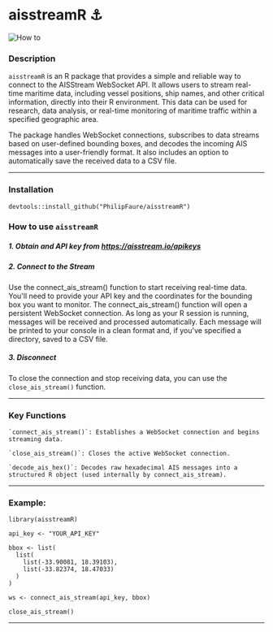 # aisstreamR ⚓️

![How to](https://github.com/PhilipFaure/aisstreamR/blob/main/images/connect_ais_stream.gif)

### Description

`aisstreamR` is an R package that provides a simple and reliable way to connect to the AISStream WebSocket API. It allows users to stream real-time maritime data, including vessel positions, ship names, and other critical information, directly into their R environment. This data can be used for research, data analysis, or real-time monitoring of maritime traffic within a specified geographic area.

The package handles WebSocket connections, subscribes to data streams based on user-defined bounding boxes, and decodes the incoming AIS messages into a user-friendly format. It also includes an option to automatically save the received data to a CSV file.

---

### Installation
```devtools::install_github("PhilipFaure/aisstreamR")```

### How to use `aisstreamR`
##### 1. Obtain and API key from https://aisstream.io/apikeys
##### 2. Connect to the Stream
Use the connect_ais_stream() function to start receiving real-time data. You'll need to provide your API key and the coordinates for the bounding box you want to monitor.
The connect_ais_stream() function will open a persistent WebSocket connection. As long as your R session is running, messages will be received and processed automatically. Each message will be printed to your console in a clean format and, if you've specified a directory, saved to a CSV file.
##### 3. Disconnect
To close the connection and stop receiving data, you can use the `close_ais_stream()` function.

---

### Key Functions

    `connect_ais_stream()`: Establishes a WebSocket connection and begins streaming data.

    `close_ais_stream()`: Closes the active WebSocket connection.

    `decode_ais_hex()`: Decodes raw hexadecimal AIS messages into a structured R object (used internally by connect_ais_stream).

---

### Example:
```
library(aisstreamR)

api_key <- "YOUR_API_KEY"

bbox <- list(
  list(
    list(-33.90081, 18.39103), 
    list(-33.82374, 18.47033)
  )
)

ws <- connect_ais_stream(api_key, bbox)

close_ais_stream()
```

---

